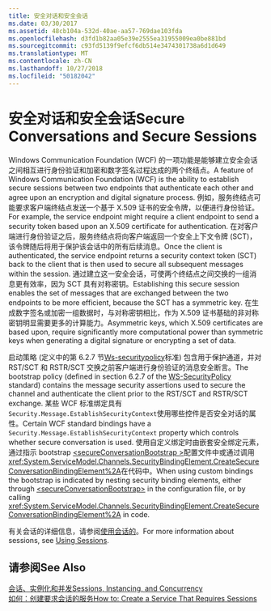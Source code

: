```yaml
---
title: 安全对话和安全会话
ms.date: 03/30/2017
ms.assetid: 48cb104a-532d-40ae-aa57-769dae103fda
ms.openlocfilehash: d3fd1b82aa05e39e2555ea31955009ea0be881bd
ms.sourcegitcommit: c93fd5139f9efcf6db514e3474301738a6d1d649
ms.translationtype: MT
ms.contentlocale: zh-CN
ms.lasthandoff: 10/27/2018
ms.locfileid: "50182042"
---
```

# <a name="secure-conversations-and-secure-sessions"></a><span data-ttu-id="77255-102">安全对话和安全会话</span><span class="sxs-lookup"><span data-stu-id="77255-102">Secure Conversations and Secure Sessions</span></span>
<span data-ttu-id="77255-103">Windows Communication Foundation (WCF) 的一项功能是能够建立安全会话之间相互进行身份验证和加密和数字签名过程达成的两个终结点。</span><span class="sxs-lookup"><span data-stu-id="77255-103">A feature of Windows Communication Foundation (WCF) is the ability to establish secure sessions between two endpoints that authenticate each other and agree upon an encryption and digital signature process.</span></span> <span data-ttu-id="77255-104">例如，服务终结点可能要求客户端终结点发送一个基于 X.509 证书的安全令牌，以便进行身份验证。</span><span class="sxs-lookup"><span data-stu-id="77255-104">For example, the service endpoint might require a client endpoint to send a security token based upon an X.509 certificate for authentication.</span></span> <span data-ttu-id="77255-105">在对客户端进行身份验证之后，服务终结点将向客户端返回一个安全上下文令牌 (SCT)，该令牌随后将用于保护该会话中的所有后续消息。</span><span class="sxs-lookup"><span data-stu-id="77255-105">Once the client is authenticated, the service endpoint returns a security context token (SCT) back to the client that is then used to secure all subsequent messages within the session.</span></span> <span data-ttu-id="77255-106">通过建立这一安全会话，可使两个终结点之间交换的一组消息更有效率，因为 SCT 具有对称密钥。</span><span class="sxs-lookup"><span data-stu-id="77255-106">Establishing this secure session enables the set of messages that are exchanged between the two endpoints to be more efficient, because the SCT has a symmetric key.</span></span> <span data-ttu-id="77255-107">在生成数字签名或加密一组数据时，与对称密钥相比，作为 X.509 证书基础的非对称密钥明显需要更多的计算能力。</span><span class="sxs-lookup"><span data-stu-id="77255-107">Asymmetric keys, which X.509 certificates are based upon, require significantly more computational power than symmetric keys when generating a digital signature or encrypting a set of data.</span></span>  
  
 <span data-ttu-id="77255-108">启动策略 (定义中的第 6.2.7 节[Ws-securitypolicy](https://go.microsoft.com/fwlink/?LinkId=99817)标准) 包含用于保护通道，并对 RST/SCT 和 RSTR/SCT 交换之前客户端进行身份验证的消息安全断言。</span><span class="sxs-lookup"><span data-stu-id="77255-108">The bootstrap policy (defined in section 6.2.7 of the [WS-SecurityPolicy](https://go.microsoft.com/fwlink/?LinkId=99817) standard) contains the message security assertions used to secure the channel and authenticate the client prior to the RST/SCT and RSTR/SCT exchange.</span></span> <span data-ttu-id="77255-109">某些 WCF 标准绑定具有`Security.Message.EstablishSecurityContext`使用哪些控件是否安全对话的属性。</span><span class="sxs-lookup"><span data-stu-id="77255-109">Certain WCF standard bindings have a `Security.Message.EstablishSecurityContext` property which controls whether secure conversation is used.</span></span> <span data-ttu-id="77255-110">使用自定义绑定时由嵌套安全绑定元素，通过指示 bootstrap [ \<secureConversationBootstrap >](../../../../docs/framework/configure-apps/file-schema/wcf/secureconversationbootstrap.md)配置文件中或通过调用<xref:System.ServiceModel.Channels.SecurityBindingElement.CreateSecureConversationBindingElement%2A>在代码中。</span><span class="sxs-lookup"><span data-stu-id="77255-110">When using custom bindings the bootstrap is indicated by nesting security binding elements, either through [\<secureConversationBootstrap>](../../../../docs/framework/configure-apps/file-schema/wcf/secureconversationbootstrap.md) in the configuration file, or by calling <xref:System.ServiceModel.Channels.SecurityBindingElement.CreateSecureConversationBindingElement%2A> in code.</span></span>  
  
 <span data-ttu-id="77255-111">有关会话的详细信息，请参阅[使用会话的](../../../../docs/framework/wcf/using-sessions.md)。</span><span class="sxs-lookup"><span data-stu-id="77255-111">For more information about sessions, see [Using Sessions](../../../../docs/framework/wcf/using-sessions.md).</span></span>  
  
## <a name="see-also"></a><span data-ttu-id="77255-112">请参阅</span><span class="sxs-lookup"><span data-stu-id="77255-112">See Also</span></span>  
 [<span data-ttu-id="77255-113">会话、实例化和并发</span><span class="sxs-lookup"><span data-stu-id="77255-113">Sessions, Instancing, and Concurrency</span></span>](../../../../docs/framework/wcf/feature-details/sessions-instancing-and-concurrency.md)  
 [<span data-ttu-id="77255-114">如何：创建要求会话的服务</span><span class="sxs-lookup"><span data-stu-id="77255-114">How to: Create a Service That Requires Sessions</span></span>](../../../../docs/framework/wcf/feature-details/how-to-create-a-service-that-requires-sessions.md)
